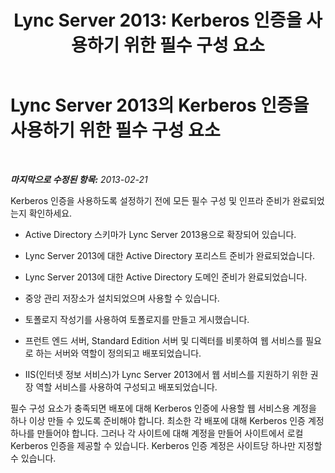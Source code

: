 ﻿---
title: 'Lync Server 2013: Kerberos 인증을 사용하기 위한 필수 구성 요소'
TOCTitle: Kerberos 인증을 사용하기 위한 필수 구성 요소
ms:assetid: 3f276a21-7476-4bc0-9fd1-59e844d2e9c1
ms:mtpsurl: https://technet.microsoft.com/ko-kr/library/Gg425909(v=OCS.15)
ms:contentKeyID: 49303413
ms.date: 08/10/2015
mtps_version: v=OCS.15
ms.translationtype: HT
---

# Lync Server 2013의 Kerberos 인증을 사용하기 위한 필수 구성 요소

 

_**마지막으로 수정된 항목:** 2013-02-21_

Kerberos 인증을 사용하도록 설정하기 전에 모든 필수 구성 및 인프라 준비가 완료되었는지 확인하세요.

  - Active Directory 스키마가 Lync Server 2013용으로 확장되어 있습니다.

  - Lync Server 2013에 대한 Active Directory 포리스트 준비가 완료되었습니다.

  - Lync Server 2013에 대한 Active Directory 도메인 준비가 완료되었습니다.

  - 중앙 관리 저장소가 설치되었으며 사용할 수 있습니다.

  - 토폴로지 작성기를 사용하여 토폴로지를 만들고 게시했습니다.

  - 프런트 엔드 서버, Standard Edition 서버 및 디렉터를 비롯하여 웹 서비스를 필요로 하는 서버와 역할이 정의되고 배포되었습니다.

  - IIS(인터넷 정보 서비스)가 Lync Server 2013에서 웹 서비스를 지원하기 위한 권장 역할 서비스를 사용하여 구성되고 배포되었습니다.

필수 구성 요소가 충족되면 배포에 대해 Kerberos 인증에 사용할 웹 서비스용 계정을 하나 이상 만들 수 있도록 준비해야 합니다. 최소한 각 배포에 대해 Kerberos 인증 계정 하나를 만들어야 합니다. 그러나 각 사이트에 대해 계정을 만들어 사이트에서 로컬 Kerberos 인증을 제공할 수 있습니다. Kerberos 인증 계정은 사이트당 하나만 지정할 수 있습니다.

